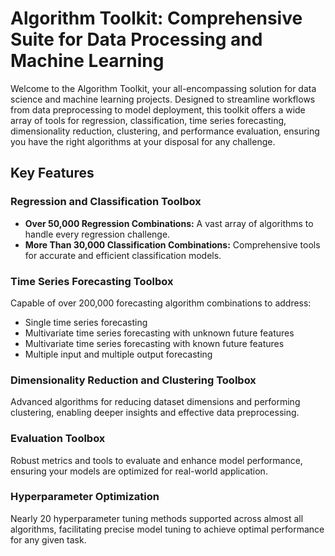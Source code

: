 # Algorithm Toolkit: Comprehensive Suite for Data Processing and Machine Learning

Welcome to the Algorithm Toolkit, your all-encompassing solution for data science and machine learning projects. Designed to streamline workflows from data preprocessing to model deployment, this toolkit offers a wide array of tools for regression, classification, time series forecasting, dimensionality reduction, clustering, and performance evaluation, ensuring you have the right algorithms at your disposal for any challenge.

## Key Features

### Regression and Classification Toolbox

- **Over 50,000 Regression Combinations:** A vast array of algorithms to handle every regression challenge.
- **More Than 30,000 Classification Combinations:** Comprehensive tools for accurate and efficient classification models.

### Time Series Forecasting Toolbox

Capable of over 200,000 forecasting algorithm combinations to address:
- Single time series forecasting
- Multivariate time series forecasting with unknown future features
- Multivariate time series forecasting with known future features
- Multiple input and multiple output forecasting

### Dimensionality Reduction and Clustering Toolbox

Advanced algorithms for reducing dataset dimensions and performing clustering, enabling deeper insights and effective data preprocessing.

### Evaluation Toolbox

Robust metrics and tools to evaluate and enhance model performance, ensuring your models are optimized for real-world application.

### Hyperparameter Optimization

Nearly 20 hyperparameter tuning methods supported across almost all algorithms, facilitating precise model tuning to achieve optimal performance for any given task.
